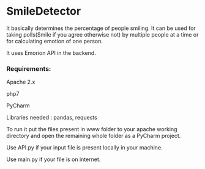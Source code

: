 # SmileDetector

It basically determines the percentage of people smiling. It can be used for taking polls(Smile if you agree otherwise not) by 
multiple people at a time or for calculating emotion of one person.

It uses Emorion API in the backend.

### Requirements:

Apache 2.x

php7

PyCharm

Libraries needed : pandas, requests

To run it put the files present in www folder to your apache working directory and open the remaining whole folder as a PyCharm project.

Use API.py if your input file is present locally in your machine.

Use main.py if your file is on internet.
